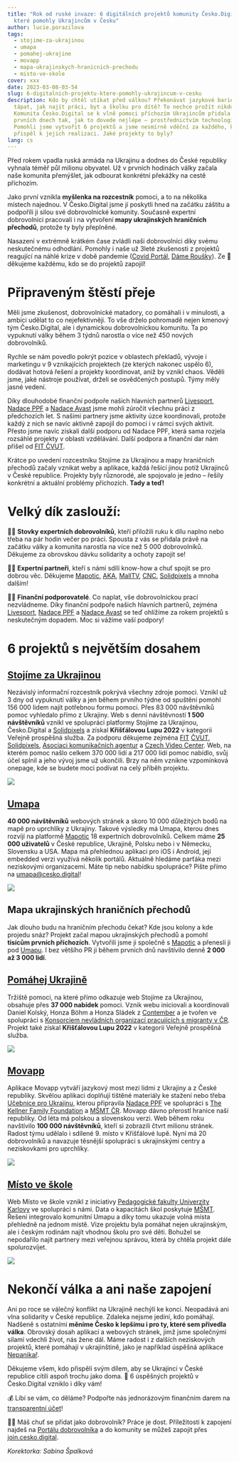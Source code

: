 ```yaml
---
title: "Rok od ruské invaze: 6 digitálních projektů komunity Česko.Digital,
  které pomohly Ukrajincům v Česku"
author: lucie.porazilova
tags:
  - stojime-za-ukrajinou
  - umapa
  - pomahej-ukrajine
  - movapp
  - mapa-ukrajinskych-hranicnich-prechodu
  - misto-ve-skole
cover: xxx
date: 2023-03-08-03-54
slug: 6-digitalnich-projektu-ktere-pomohly-ukrajincum-v-cesku
description: Kdo by chtěl utíkat před válkou? Překonávat jazykové bariéry a
  tápat, jak najít práci, byt a školku pro dítě? To nechce prožít nikdo.
  Komunita Česko.Digital se k vlně pomoci příchozím Ukrajincům přidala hned v
  prvních dnech tak, jak to dovede nejlépe – prostřednictvím technologií.
  Pomohli jsme vytvořit 6 projektů a jsme nesmírně vděční za každého, kdo
  přispěl k jejich realizaci. Jaké projekty to byly?
lang: cs
---
```

Před rokem vpadla ruská armáda na Ukrajinu a dodnes do České republiky vyhnala téměř půl milionu obyvatel. Už v prvních hodinách války začala naše komunita přemýšlet, jak odbourat konkrétní překážky na cestě příchozím. 

Jako první vznikla **myšlenka na rozcestník** pomoci, a to na několika místech najednou. V Česko.Digital jsme jí poskytli hned na začátku záštitu a podpořili ji silou své dobrovolnické komunity. Současně expertní dobrovolníci pracovali i na vytvoření **mapy ukrajinských hraničních přechodů**, protože ty byly přeplněné. 

Nasazení v extrémně krátkém čase zvládli naši dobrovolníci díky svému neskutečnému odhodlání. Pomohly i naše už 3leté zkušenosti z projektů reagující na náhlé krize v době pandemie ([Covid Portál](https://covid.gov.cz), [Dáme Roušky](https://www.damerousky.cz)). Ze 💙 děkujeme každému, kdo se do projektů zapojil!

# Připraveným štěstí přeje

Měli jsme zkušenost, dobrovolnické matadory, co pomáhali i v minulosti, a ambici udělat to co nejefektivněji. To vše drželo pohromadě nejen kmenový tým Česko.Digital, ale i dynamickou dobrovolnickou komunitu. Ta po vypuknutí války během 3 týdnů narostla o více než 450 nových dobrovolníků. 

Rychle se nám povedlo pokrýt pozice v oblastech překladů, vývoje i marketingu v 9 vznikajících projektech (ze kterých nakonec uspělo 6), dodávat hotová řešení a projekty koordinovat, aniž by vznikl chaos. Věděli jsme, jaké nástroje používat, drželi se osvědčených postupů. Týmy měly jasné vedení. 

Díky dlouhodobé finanční podpoře našich hlavních partnerů [Livesport](https://www.livesport.cz), [Nadace PPF](https://nadaceppf.cz) a [Nadace Avast](https://foundation.avast.com) jsme mohli zúročit všechnu práci z předchozích let. S našimi partnery jsme aktivity úzce koordinovali, protože každý z nich se navíc aktivně zapojil do pomoci i v rámci svých aktivit. Přesto jsme navíc získali další podporu od Nadace PPF, která sama rozjela rozsáhlé projekty v oblasti vzdělávání. Další podpora a finanční dar nám přišel od [FIT ČVUT](https://fit.cvut.cz/).

Krátce po uvedení rozcestníku Stojíme za Ukrajinou a mapy hraničních přechodů začaly vznikat weby a aplikace, každá řešící jinou potíž Ukrajinců v České republice. Projekty byly různorodé, ale spojovalo je jedno – řešily konkrétní a aktuální problémy příchozích. **Tady a teď!**

# Velký dík zaslouží:

🦸‍♀️ **Stovky expertních dobrovolníků**, kteří přiložili ruku k dílu naplno nebo třeba na pár hodin večer po práci. Spousta z vás se přidala právě na začátku války a komunita narostla na více než 5 000 dobrovolníků. Děkujeme za obrovskou dávku solidarity a ochoty zapojit se!

🦸‍♀️ **Expertní partneři**, kteří s námi sdílí know-how a chuť spojit se pro dobrou věc. Děkujeme [Mapotic](https://www.mapotic.com/), [AKA](https://aka.cz), [MallTV](https://www.mall.tv), [CNC](https://cnc.cz), [Solidpixels](https://www.solidpixels.com/cs) a mnoha dalším! 

🦸‍♀️ **Finanční podporovatelé**. Co naplat, vše dobrovolnickou prací nezvládneme. Díky finanční podpoře našich hlavních partnerů, zejména [Livesport](https://www.livesport.cz), [Nadace PPF](https://nadaceppf.cz) a [Nadace Avast](https://foundation.avast.com) se teď ohlížíme za rokem projektů s neskutečným dopadem. Moc si vážíme vaší podpory! 

# 6 projektů s největším dosahem

## **[Stojíme za Ukrajinou](https://www.stojimezaukrajinou.cz/)**

Nezávislý informační rozcestník pokrývá všechny zdroje pomoci. Vznikl už 3 dny od vypuknutí války a jen během prvního týdne od spuštění pomohl 156 000 lidem najít potřebnou formu pomoci. Přes 83 000 návštěvníků pomoc vyhledalo přímo z Ukrajiny. Web s denní návštěvností **1 500 návštěvníků** vznikl ve spolupráci platformy Stojíme za Ukrajinou, Česko.Digital a [Solidpixels](https://www.solidpixels.com/cs) a získal **Křišťálovou Lupu 2022** v kategorii Veřejně prospěšná služba. Za podporu děkujeme zejména [FIT](https://www.cvut.cz) [ČVUT](https://www.cvut.cz), [Solidpixels](https://www.solidpixels.com/cs), [Asociaci komunikačních agentur](https://aka.cz/) a [Czech Video Center](https://www.linkedin.com/company/czech-video-center/). Web, na kterém pomoc našlo celkem 370 000 lidí a 217 000 lidí pomoc nabídlo, svůj účel splnil a jeho vývoj jsme už ukončili. Brzy na něm vznikne vzpomínková onepage, kde se budete moci podívat na celý příběh projektu.

![](https://lh4.googleusercontent.com/72CpBgOvgutFTUiAwvlEeu0g_P8AIn7wTDcwmc6dhgpQC756kJD6HUi76qcK46Ix3wKNGQMAuUriwa4nbCk0vLvP55FmqJGdQIoy6-GZY-uVb4IeqvXXdSlilA4omr0HG80gVIhltPAAuEVp_DS-LyI)

## [Umapa](http://umapa.eu)

**40 000 návštěvníků** webových stránek a skoro 10 000 důležitých bodů na mapě pro uprchlíky z Ukrajiny. Takové výsledky má Umapa, kterou dnes rozvíjí na platformě [Mapotic](https://www.mapotic.com/) 18 expertních dobrovolníků. Celkem máme **25 000 uživatelů** v České republice, Ukrajině, Polsku nebo i v Německu, Slovensku a USA. Mapa má přehlednou aplikaci pro iOS i Android, její embedded verzi využívá několik portálů. Aktuálně hledáme parťáka mezi neziskovými organizacemi. Máte tip nebo nabídku spolupráce? Pište přímo na [umapa@cesko.digital](mailto:umapa@cesko.digital)!

![](https://lh6.googleusercontent.com/IpoFb9042sXsSvScUN_-wb5AuZWl7rnAoOg5WeIjjir4sb2Trg-SvXT07qdxfpjZYTppMlpdUQC55CyG2Wwuw23WyF00jihYuTMRh0p5eukeJK4nwmn20xuqW2_lPaL_rWZcY4u8dZqPKNU6qQWFGrs)

## Mapa ukrajinských hraničních přechodů

Jak dlouho budu na hraničním přechodu čekat? Kde jsou kolony a kde projedu snáz? Projekt začal mapou ukrajinských přechodů a pomohl **tisícům prvních příchozích**. Vytvořili jsme ji společně s [Mapotic](https://www.mapotic.com) a přenesli ji pod [Umapu](https://www.umapa.eu). I bez většího PR ji během prvních dnů navštívilo denně **2 000 až 3 000 lidí**.

## [Pomáhej Ukrajině](https://www.pomahejukrajine.cz)

Tržiště pomoci, na které přímo odkazuje web Stojíme za Ukrajinou, obsahuje přes **37 000 nabídek** pomoci. Vznik webu iniciovali a koordinovali Daniel Kolský, Honza Böhm a Honza Sládek z [Contember](https://www.contember.com/) a je tvořen ve spolupráci s [Konsorciem nevládních organizací pracujících s migranty v ČR](https://migracnikonsorcium.cz/cs/). Projekt také získal **Křišťálovou Lupu 2022** v kategorii Veřejně prospěšná služba.

![](https://lh6.googleusercontent.com/IRGCxfcCtCKLvDmFeIpVzcro_iOj7u9iCflvgXL7mMkej5FdaTlgIpP-nM33rIsCgexOUDZ70rKevARcGeM6Fsb3bmIlMT3Iqarcnos9R1_Xr4t1kwcRSQbpidDKCKgJowGydoEVi_UdZNObHT1O_Y8)

## [Movapp](https://www.movapp.cz/cs/)

Aplikace Movapp vytváří jazykový most mezi lidmi z Ukrajiny a z České republiky. Skvělou aplikaci doplňují tištěné materiály ke stažení nebo třeba [Učebnice pro Ukrajinu](http://ucebniceproukrajinu.cz/), kterou připravila [Nadace PPF](https://nadaceppf.cz/) ve spolupráci s [The Kellner Family Foundation](https://www.kellnerfoundation.cz/) a [MŠMT ČR](https://www.msmt.cz/). Movapp dávno přerostl hranice naší republiky. Od léta má polskou a slovenskou verzi. Web během roku navštívilo **100 000 návštěvníků**, kteří si zobrazili čtvrt milionu stránek. Radost týmu udělalo i sdílené 9. místo v Křišťálové lupě. Nyní má 20 dobrovolníků a navazuje těsnější spolupráci s ukrajinskými centry a neziskovkami pro uprchlíky.

![](https://lh4.googleusercontent.com/Lv9S3WzNU6u65EfnTHbkHXPP3vtHRgFj4y2Fk266PVp5H-_Mj_BPbNXQhgjN1qr6Llb0hX1LiEbf1XSPzuPITfCMOtMOmoIZFLYb9Z9U9VG0sFUajgPoFQza-vM4jd0IqIsgxKDZhBY0F0kqJVMToVw)

## [Místo ve škole](http://www.mistoveskole.cz)

Web Místo ve škole vznikl z iniciativy [Pedagogické fakulty Univerzity Karlovy](https://pedf.cuni.cz/PEDF-1.html) ve spolupráci s námi. Data o kapacitách škol poskytuje [MŠMT](https://www.msmt.cz). Řešení integrovalo komunitní Umapu a díky tomu ukazuje volná místa přehledně na jednom místě. Vize projektu byla pomáhat nejen ukrajinským, ale i českým rodinám najít vhodnou školu pro své děti. Bohužel se nepodařilo najít partnery mezi veřejnou správou, která by chtěla projekt dále spolurozvíjet.

![](https://lh5.googleusercontent.com/Q0Fx3o4fHAF0cIknzjNHw8chTEFyYKeznsGqn0RLcveXxDv3ftu6aBfGWyCltwiDna-USQ2hMUw16GXCcMYOuLh7VeysQoX0Apmty76k5eOedrC0m_baJInP6Y7swkqyk-lH56FD61C2PyTi0RKFkYY)

# Nekončí válka a ani naše zapojení

Ani po roce se válečný konflikt na Ukrajině nechýlí ke konci. Neopadává ani vlna solidarity v České republice. Zdaleka nejsme jediní, kdo pomáhají. Nadšeně s ostatními **měníme Česko k lepšímu i pro ty, které sem přivedla válka**. Obrovský dosah aplikací a webových stránek, jimž jsme společnými silami vdechli život, nás žene dál. Máme radost i z dalších neziskových projektů, které pomáhají v ukrajinštině, jako je například úspěšná aplikace [Nepanikař](https://nepanikar.eu/).

Děkujeme všem, kdo přispěli svým dílem, aby se Ukrajinci v České republice cítili aspoň trochu jako doma. 💙 6 úspěšných projektů v Česko.Digital vzniklo i díky vám!

💰 Líbí se vám, co děláme? Podpořte nás jednorázovým finančním darem na [transparentní účet](https://www.darujme.cz/projekt/1203553)!

👩‍💻 Máš chuť se přidat jako dobrovolník? Práce je dost. Příležitosti k zapojení najdeš na [Portálu dobrovolníka](https://cesko.digital/dashboard) a do komunity se můžeš zapojit přes [join.cesko.digital](http://join.cesko.digital). 

*Korektorka: Sabina Špalková*